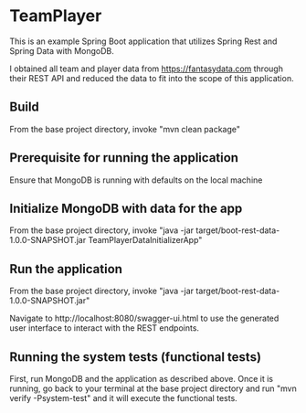 # TeamPlayer
This is an example Spring Boot application that utilizes Spring Rest and Spring Data with MongoDB.

I obtained all team and player data from https://fantasydata.com through their REST API and reduced the data
to fit into the scope of this application.

## Build
From the base project directory, invoke "mvn clean package"

## Prerequisite for running the application
Ensure that MongoDB is running with defaults on the local machine

## Initialize MongoDB with data for the app
From the base project directory, invoke "java -jar target/boot-rest-data-1.0.0-SNAPSHOT.jar TeamPlayerDataInitializerApp"

## Run the application
From the base project directory, invoke "java -jar target/boot-rest-data-1.0.0-SNAPSHOT.jar"

Navigate to http://localhost:8080/swagger-ui.html to use the generated user interface to interact with the REST endpoints.

## Running the system tests (functional tests)
First, run MongoDB and the application as described above.  Once it is running, go back to your terminal at the base project directory and run "mvn verify -Psystem-test" and it will execute the functional tests.
